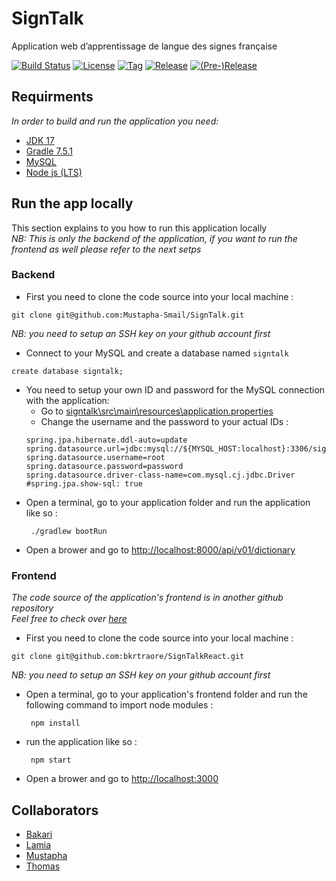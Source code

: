 # SignTalk

Application web d’apprentissage de langue des signes française 

[![Build Status](https://api.travis-ci.com/Mustapha-Smail/SignTalk.svg?branch=main)](https://app.travis-ci.com/github/Mustapha-Smail/SignTalk)
[![License](https://img.shields.io/github/license/mustapha-smail/signtalk.svg?style=flat-square)](LICENSE)
[![Tag](https://img.shields.io/github/tag/mustapha-smail/signtalk.svg?label=tag&style=flat-square)](build.gradle)
[![Release](https://img.shields.io/github/release/mustapha-smail/signtalk.svg?style=flat-square)](build.gradle)
[![(Pre-)Release](https://img.shields.io/github/release/mustapha-smail/signtalk/all.svg?label=(pre-)release&style=flat-square)](build.gradle)

## Requirments 
*In order to build and run the application you need:* 
- [JDK 17](https://www.oracle.com/java/technologies/javase/jdk17-archive-downloads.html)
- [Gradle 7.5.1](https://gradle.org/install/)
- [MySQL](https://dev.mysql.com/downloads/installer/)
- [Node js (LTS)](https://nodejs.org/en/download/)

## Run the app locally 

This section explains to you how to run this application locally <br>
*NB: This is only the backend of the application, if you want to run the frontend as well please refer to the next setps*

### Backend 

- First you need to clone the code source into your local machine : 
```shell
git clone git@github.com:Mustapha-Smail/SignTalk.git
```
*NB: you need to setup an SSH key on your github account first*

- Connect to your MySQL and create a database named `signtalk`
```mysql
create database signtalk; 
```
- You need to setup your own ID and password for the MySQL connection with the application: <br>
    - Go to [signtalk\src\main\resources\application.properties](signtalk\src\main\resources\application.properties)
    - Change the username and the password to your actual IDs : 
    ```properties 
    spring.jpa.hibernate.ddl-auto=update
    spring.datasource.url=jdbc:mysql://${MYSQL_HOST:localhost}:3306/signtalk
    spring.datasource.username=root
    spring.datasource.password=password
    spring.datasource.driver-class-name=com.mysql.cj.jdbc.Driver
    #spring.jpa.show-sql: true
    ```
- Open a terminal, go to your application folder and run the application like so : 
    ```shell
     ./gradlew bootRun
    ```
- Open a brower and go to [http://localhost:8000/api/v01/dictionary](http://localhost:8000/api/v01/dictionary)

### Frontend 

*The code source of the application's frontend is in another github repository* <br> 
*Feel free to check over [here](https://github.com/bkrtraore/SignTalkReact)*

- First you need to clone the code source into your local machine : 
```shell
git clone git@github.com:bkrtraore/SignTalkReact.git
```
*NB: you need to setup an SSH key on your github account first*

- Open a terminal, go to your application's frontend folder and run the following command to import node modules : 
    ```shell
     npm install 
    ```

- run the application like so : 
    ```shell
     npm start 
    ```
- Open a brower and go to [http://localhost:3000](http://localhost:3000)



## Collaborators 

- [Bakari](https://github.com/bkrtraore)
- [Lamia](https://github.com/lamiaakli)
- [Mustapha](https://github.com/Mustapha-Smail)
- [Thomas](https://github.com/tsgo3)
